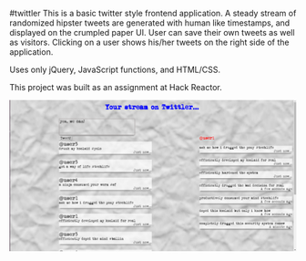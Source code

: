 #twittler
This is a basic twitter style frontend application. A steady stream of randomized hipster tweets are generated with human like timestamps, and displayed on the crumpled paper UI. User can save their own tweets as well as visitors. Clicking on a user shows his/her tweets on the right side of the application.

Uses only jQuery, JavaScript functions, and HTML/CSS.

This project was built as an assignment at Hack Reactor.

<img src="screenshot.png" alt="Screenshot of app">
